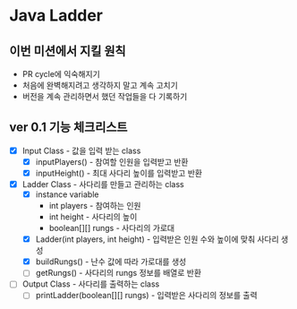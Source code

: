 # Java Ladder
## 이번 미션에서 지킬 원칙
- PR cycle에 익숙해지기
- 처음에 완벽해지려고 생각하지 말고 계속 고치기
- 버전을 계속 관리하면서 했던 작업들을 다 기록하기
## ver 0.1 기능 체크리스트
- [x] Input Class - 값을 입력 받는 class
  - [x] inputPlayers() - 참여할 인원을 입력받고 반환
  - [x] inputHeight() - 최대 사다리 높이를 입력받고 반환
- [x] Ladder Class - 사다리를 만들고 관리하는 class
  - [x] instance variable
    - int players - 참여하는 인원
    - int height - 사다리의 높이
    - boolean[][] rungs - 사다리의 가로대
  - [x] Ladder(int players, int height) - 입력받은 인원 수와 높이에 맞춰 사다리 생성
  - [x] buildRungs() - 난수 값에 따라 가로대를 생성
  - [ ] getRungs() - 사다리의 rungs 정보를 배열로 반환
- [ ] Output Class - 사다리를 출력하는 class
  - [ ] printLadder(boolean[][] rungs) - 입력받은 사다리의 정보를 출력